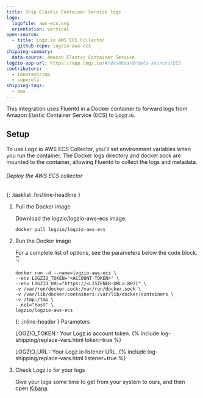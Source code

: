 ```yaml
---
title: Ship Elastic Container Service logs
logo:
  logofile: aws-ecs.svg
  orientation: vertical
open-source:
  - title: Logz.io AWS ECS Collector
    github-repo: logzio-aws-ecs
shipping-summary:
  data-source: Amazon Elastic Container Service
logzio-app-url: https://app.logz.io/#/dashboard/data-sources/ECS
contributors:
  - imnotashrimp
  - supereli
shipping-tags:
  - aws
---
```


This integration uses Fluentd in a Docker container to forward logs from Amazon Elastic Container Service (ECS) to Logz.io.

## Setup

To use Logz.io AWS ECS Collector, you'll set environment variables when you run the container.
The Docker logs directory and docker.sock are mounted to the container, allowing Fluentd to collect the logs and metadata.

###### Deploy the AWS ECS collector

{: .tasklist .firstline-headline }
1. Pull the Docker image

    Download the logzio/logzio-aws-ecs image:

    ```shell
    docker pull logzio/logzio-aws-ecs
    ```

2. Run the Docker image

    For a complete list of options, see the parameters below the code block.👇

    ```shell
    docker run -d --name=logzio-aws-ecs \
    --env LOGZIO_TOKEN="<ACCOUNT-TOKEN>" \
    --env LOGZIO_URL="https://<LISTENER-URL>:8071" \
    -v /var/run/docker.sock:/var/run/docker.sock \
    -v /var/lib/docker/containers:/var/lib/docker/containers \
    -v /tmp:/tmp \
    --net="host" \
    logzio/logzio-aws-ecs
    ```

    {: .inline-header }
    Parameters

    LOGZIO_TOKEN <span class="required-param"></span>
    : Your Logz.io account token.
      {% include log-shipping/replace-vars.html token=true %}

    LOGZIO_URL <span class="required-param"></span>
    : Your Logz.io listener URL.
      {% include log-shipping/replace-vars.html listener=true %}

3. Check Logz.io for your logs

    Give your logs some time to get from your system to ours, and then open [Kibana](https://app.logz.io/#/dashboard/kibana).
